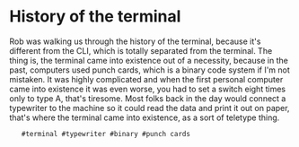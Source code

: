 # History of the terminal

Rob was walking us through the history of the terminal, because it's different from the CLI, which is totally separated from the terminal. The thing is, the terminal
came into existence out of a necessity, because in the past, computers used punch cards, which is a binary code system if I'm not mistaken. It was highly complicated and when
the first personal computer came into existence it was even worse, you had to set a switch eight times only to type A, that's tiresome. Most folks back in the day would
connect a typewriter to the machine so it could read the data and print it out on paper, that's where the terminal came into existence, as a sort of teletype thing.

       #terminal #typewriter #binary #punch cards

